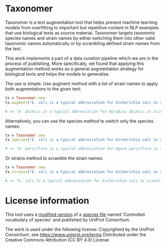 # Taxonomer
Taxonomer is a text augmentation tool that helps prevent machine learning models from overfitting to important but repetitive content in NLP examples that use biological texts as source material. Taxonomer targets taxonomic species names and strain names by either switching them into other valid taxonomic names automatically or by scrambling defined strain names from the text.

This work implements a part of a data curation pipeline which we are in the process of publishing. More specifically, we found that applying this augmentation method works as a general augmentation strategy for biological texts and helps the models to generalise.

The use is simple. Use augment method with a list of strain names to apply both augmentations to the given text:

````ruby
tx = Taxonomer.new
tx.augment("E. coli is a typical abbreviation for Escherichia coli in scientific literature. However, not all E. coli are the same and there are many different strains to choose from, such as K-12, DH5α and Clifton wild-type. In particular, K-12 and DH5α are very popular E. coli laboratory strains.", ["K-12", "DH5α", "Clifton wild-type"])

# => "H. abietis is a typical abbreviation for Hylobius abietis in scientific literature. However, not all H. abietis are the same and there are many different strains to choose from, such as V-46, ZK2φ and Jlasjim wild-type. In particular, V-46 and ZK2φ are very popular H. abietis laboratory strains."
````


Alternatively, you can use the species method to switch only the species names:

````ruby
tx = Taxonomer.new
tx.species("E. coli is a typical abbreviation for Escherichia coli in scientific literature. However, not all E. coli are the same and there are many different strains to choose from, such as K-12, DH5α and Clifton wild-type. In particular, K-12 and DH5α are very popular E. coli laboratory strains.")

# => "A. parviflora is a typical abbreviation for Agave parviflora in scientific literature. However, not all A. parviflora are the same and there are many different strains to choose from, such as K-12, DH5α and Clifton wild-type. In particular, K-12 and DH5α are very popular A. parviflora laboratory strains."
````

Or strains method to scramble the strain names:

````ruby
tx = Taxonomer.new
tx.strains("E. coli is a typical abbreviation for Escherichia coli in scientific literature. However, not all E. coli are the same and there are many different strains to choose from, such as K-12, DH5α and Clifton wild-type. In particular, K-12 and DH5α are very popular E. coli laboratory strains.", ["K-12", "DH5α", "Clifton wild-type"])

# => "E. coli is a typical abbreviation for Escherichia coli in scientific literature. However, not all E. coli are the same and there are many different strains to choose from, such as S-01, VJ8ε and Trawveh wild-type. In particular, S-01 and VJ8ε are very popular E. coli laboratory strains."
````

# License information
This tool uses a [modified version](https://github.com/tznurmin/taxonomer/blob/main/data/taxonomer/species.txt) of a [species file](https://ftp.uniprot.org/pub/databases/uniprot/knowledgebase/complete/docs/speclist.txt) named 'Controlled vocabulary of species' and published by UniProt Consortium.

The work is used under the following license:
Copyrighted by the UniProt Consortium, see https://www.uniprot.org/terms
Distributed under the Creative Commons Attribution (CC BY 4.0) License
